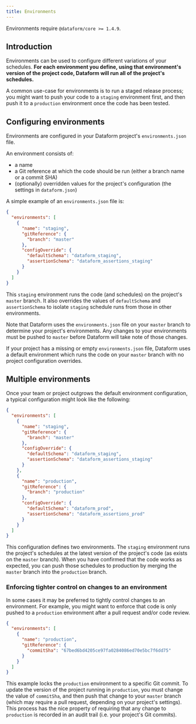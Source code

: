 ```yaml
---
title: Environments
---
```


<div className="bp3-callout bp3-icon-info-sign" markdown="1">
  Environments require <code>@dataform/core >= 1.4.9</code>.
</div>

## Introduction

Environments can be used to configure different variations of your schedules. **For each environment
you define, using that environment's version of the project code, Dataform will run all of the
project's schedules.**

A common use-case for environments is to run a staged release process; you might
want to push your code to a `staging` environment first, and then push it to a `production`
environment once the code has been tested.

## Configuring environments

Environments are configured in your Dataform project's `environments.json` file.

An environment consists of:

- a name
- a Git reference at which the code should be run (either a branch name or a commit SHA)
- (optionally) overridden values for the project's configuration (the settings in `dataform.json`)

A simple example of an `environments.json` file is:

```json
{
  "environments": [
    {
      "name": "staging",
      "gitReference": {
        "branch": "master"
      },
      "configOverride": {
        "defaultSchema": "dataform_staging",
        "assertionSchema": "dataform_assertions_staging"
      }
    }
  ]
}
```

This `staging` environment runs the code (and schedules) on the project's `master` branch. It also overrides the values of
`defaultSchema` and `assertionSchema` to isolate `staging` schedule runs from those in other environments.

Note that Dataform uses the `environments.json` file on your `master` branch to determine your project's environments.
Any changes to your environments must be pushed to `master` before Dataform will take note of those changes.

<div className="bp3-callout bp3-icon-info-sign bp3-intent-warning" markdown="1">
  If your project has a missing or empty <code>environments.json</code> file, Dataform uses a
  default environment which runs the code on your <code>master</code> branch with no project
  configuration overrides.
</div>

## Multiple environments

Once your team or project outgrows the default environment configuration, a typical configuration might look like the following:

```json
{
  "environments": [
    {
      "name": "staging",
      "gitReference": {
        "branch": "master"
      },
      "configOverride": {
        "defaultSchema": "dataform_staging",
        "assertionSchema": "dataform_assertions_staging"
      }
    },
    {
      "name": "production",
      "gitReference": {
        "branch": "production"
      },
      "configOverride": {
        "defaultSchema": "dataform_prod",
        "assertionSchema": "dataform_assertions_prod"
      }
    }
  ]
}
```

This configuration defines two environments. The `staging` environment runs the project's schedules at the latest version of the
project's code (as exists on the `master` branch). When you have confirmed that the code works as expected, you can push those
schedules to production by merging the `master` branch into the `production` branch.

### Enforcing tighter control on changes to an environment

In some cases it may be preferred to tightly control changes to an environment. For example, you might want to enforce
that code is only pushed to a `production` environment after a pull request and/or code review.

```json
{
  "environments": [
    {
      "name": "production",
      "gitReference": {
        "commitSha": "67bed6bd4205ce97fa0284086ed70e5bc7f6dd75"
      }
    }
  ]
}
```

This example locks the `production` environment to a specific Git commit. To update the version of the project running in
`production`, you must change the value of `commitSha`, and then push that change to your `master` branch (which may
require a pull request, depending on your project's settings). This process has the nice property of requiring that any
change to `production` is recorded in an audit trail (i.e. your project's Git commits).
